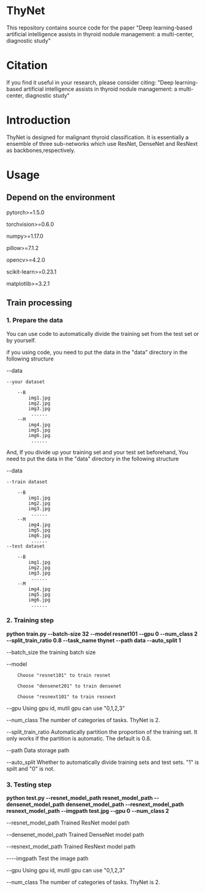 # ThyNet
This repository contains source code for the paper "Deep learning-based artificial intelligence assists in thyroid nodule management: a multi-center, diagnostic study"

# Citation
If you find it useful in your research, please consider citing:
"Deep learning-based artificial intelligence assists in thyroid nodule management: a multi-center, diagnostic study"

# Introduction
ThyNet is designed for malignant thyroid classification. It is essentially a ensemble of three sub-networks which use ResNet, DenseNet and ResNext as backbones,respectively.

# Usage
## Depend on the environment
pytorch>=1.5.0

torchvision>=0.6.0

numpy>=1.17.0

pillow>=7.1.2

opencv>=4.2.0

scikit-learn>=0.23.1

matplotlib>=3.2.1


## Train processing
### 1. Prepare the data
   
You can use code to automatically divide the training set from the test set or by yourself.

if you using code, you need to put the data in the "data" directory in the following structure

--data

    --your dataset

        --B
            img1.jpg
            img2.jpg
            img3.jpg
             ......
        --M 
            img4.jpg
            img5.jpg
            img6.jpg
             ......
And, If you divide up your training set and your test set beforehand, You need to put the data in the "data" directory in the following structure
  

--data

    --train dataset

        --B
            img1.jpg
            img2.jpg
            img3.jpg
             ......
        --M 
            img4.jpg
            img5.jpg
            img6.jpg
             ......
    --test dataset

        --B
            img1.jpg
            img2.jpg
            img3.jpg
             ......
        --M 
            img4.jpg
            img5.jpg
            img6.jpg
             ......

### 2. Training step
**python train.py --batch-size 32 --model resnet101 --gpu 0 --num_class 2 --split_train_ratio 0.8 --task_name thynet --path data --auto_split 1**

--batch_size  the training batch size

--model 
     
        Choose "resnet101" to train resnet

        Choose "densenet201" to train densenet
  
        Choose "resnext101" to train resnext

--gpu Using gpu id, mutil gpu can use "0,1,2,3"

--num_class The number of categories of tasks. ThyNet is 2.

--split_train_ratio Automatically partition the proportion of the training set. It only works if the partition is automatic. The default is 0.8.

--path Data storage path

--auto_split Whether to automatically divide training sets and test sets. "1" is spilt and "0" is not.


### 3. Testing step
**python test.py --resnet_model_path resnet_model_path --densenet_model_path densenet_model_path --resnext_model_path resnext_model_path --imgpath test.jpg --gpu 0 --num_class 2**

--resnet_model_path Trained ResNet model path

--densenet_model_path Trained DenseNet model path

--resnext_model_path Trained ResNext model path

----imgpath Test the image path

--gpu Using gpu id, mutil gpu can use "0,1,2,3"

--num_class The number of categories of tasks. ThyNet is 2.
